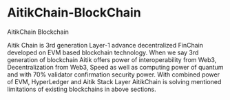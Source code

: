 # AitikChain-BlockChain
 AitikChain Blockchain

Aitik Chain is 3rd generation Layer-1 advance decentralized FinChain developed on EVM based blockchain technology. When we say 3rd generation of blockchain Aitik offers power of interoperability from Web3, Decentralization from Web3, Speed as well as computing power of quantum and with 70% validator confirmation security power. With combined power of EVM, HyperLedger and Aitik Stack Layer AitikChain is solving mentioned limitations of existing blockchains in above sections.
